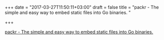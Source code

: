 +++
date = "2017-03-27T11:50:11+03:00"
draft = false
title = "packr - The simple and easy way to embed static files into Go binaries. "

+++

<p><a href="https://t.co/DjIq9oTg6C">packr - The simple and easy way to embed static files into Go binaries. </a></p>